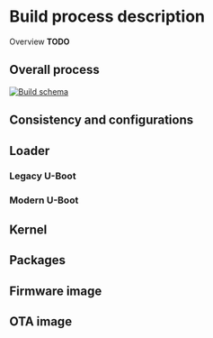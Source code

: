 # Build process description

Overview **TODO**

## Overall process

[![Build schema](https://mermaid.ink/img/eyJjb2RlIjoiZ3JhcGggVEJcbiAgICBBIC0tPiBDXG4gICAgQSAtLT4gRFxuICAgIEIgLS0-IENcbiAgICBCIC0tPiBEXG4iLCJtZXJtYWlkIjp7InRoZW1lIjoiZGVmYXVsdCJ9LCJ1cGRhdGVFZGl0b3IiOnRydWUsImF1dG9TeW5jIjp0cnVlLCJ1cGRhdGVEaWFncmFtIjp0cnVlfQ)](https://mermaid-js.github.io/mermaid-live-editor/edit/##eyJjb2RlIjoiZ3JhcGggVEJcbiAgICBBIC0tPiBDXG4gICAgQSAtLT4gRFxuICAgIEIgLS0-IENcbiAgICBCIC0tPiBEXG4iLCJtZXJtYWlkIjoie1xuICBcInRoZW1lXCI6IFwiZGVmYXVsdFwiXG59IiwidXBkYXRlRWRpdG9yIjpmYWxzZSwiYXV0b1N5bmMiOnRydWUsInVwZGF0ZURpYWdyYW0iOmZhbHNlfQ)

## Consistency and configurations

## Loader

### Legacy U-Boot

### Modern U-Boot

## Kernel

## Packages

## Firmware image

## OTA image
